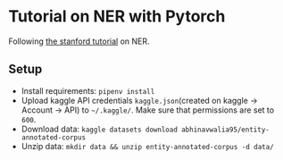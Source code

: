 # Tutorial on NER with Pytorch

Following [the stanford tutorial](https://cs230.stanford.edu/blog/namedentity/) on NER.


## Setup

- Install requirements: `pipenv install`   
- Upload kaggle API credentials `kaggle.json`(created on kaggle -> Account -> API) to
`~/.kaggle/`. Make sure that permissions are set to `600`.   
- Download data: `kaggle datasets download abhinavwalia95/entity-annotated-corpus`   
- Unzip data: `mkdir data && unzip entity-annotated-corpus -d data/`  
